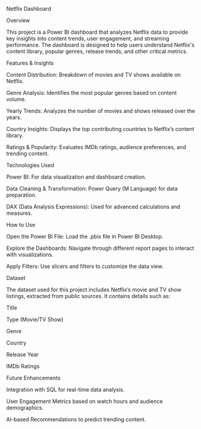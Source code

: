 Netflix Dashboard

Overview

This project is a Power BI dashboard that analyzes Netflix data to provide key insights into content trends, user engagement, and streaming performance. The dashboard is designed to help users understand Netflix's content library, popular genres, release trends, and other critical metrics.


Features & Insights

Content Distribution: Breakdown of movies and TV shows available on Netflix.

Genre Analysis: Identifies the most popular genres based on content volume.

Yearly Trends: Analyzes the number of movies and shows released over the years.

Country Insights: Displays the top contributing countries to Netflix’s content library.

Ratings & Popularity: Evaluates IMDb ratings, audience preferences, and trending content.



Technologies Used

Power BI: For data visualization and dashboard creation.

Data Cleaning & Transformation: Power Query (M Language) for data preparation.

DAX (Data Analysis Expressions): Used for advanced calculations and measures.


How to Use

Open the Power BI File: Load the .pbix file in Power BI Desktop.

Explore the Dashboards: Navigate through different report pages to interact with visualizations.

Apply Filters: Use slicers and filters to customize the data view.


Dataset

The dataset used for this project includes Netflix’s movie and TV show listings, extracted from public sources. It contains details such as:

Title

Type (Movie/TV Show)

Genre

Country

Release Year

IMDb Ratings

Future Enhancements

Integration with SQL for real-time data analysis.

User Engagement Metrics based on watch hours and audience demographics.

AI-based Recommendations to predict trending content.



